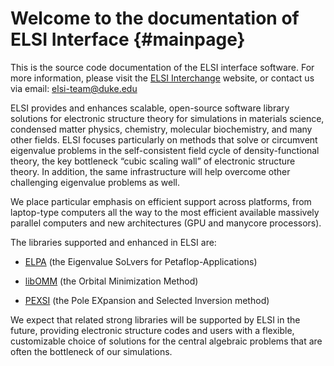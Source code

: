 Welcome to the documentation of ELSI Interface           {#mainpage}
==============================================

This is the source code documentation of the ELSI interface software. For more information, please visit the <a href="http://elsi-interchange.org">ELSI Interchange</a> website, or contact us via email: elsi-team@duke.edu

ELSI provides and enhances scalable, open-source software library solutions for electronic structure theory for simulations in materials science, condensed matter physics, chemistry, molecular biochemistry, and many other fields. ELSI focuses particularly on methods that solve or circumvent eigenvalue problems in the self-consistent field cycle of density-functional theory, the key bottleneck “cubic scaling wall” of electronic structure theory. In addition, the same infrastructure will help overcome other challenging eigenvalue problems as well.

We place particular emphasis on efficient support across platforms, from laptop-type computers all the way to the most efficient available massively parallel computers and new architectures (GPU and manycore processors).

The libraries supported and enhanced in ELSI are:

* <a href="http://elpa.mpcdf.mpg.de">ELPA</a> (the Eigenvalue SoLvers for Petaflop-Applications)

* <a href="http://esl.cecam.org/LibOMM">libOMM</a> (the Orbital Minimization Method)

* <a href="http://pexsi.org">PEXSI</a> (the Pole EXpansion and Selected Inversion method)

We expect that related strong libraries will be supported by ELSI in the future, providing electronic structure codes and users with a flexible, customizable choice of solutions for the central algebraic problems that are often the bottleneck of our simulations.
